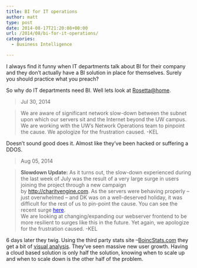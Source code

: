 ```yaml
---
title: BI for IT operations
author: matt
type: post
date: 2014-08-17T21:20:08+00:00
url: /2014/08/bi-for-it-operations/
categories:
  - Business Intelligence

---
```

I always find it funny when IT departments talk about BI for their company and they don&#8217;t actually have a BI solution in place for themselves. Surely you should practice what you preach?

So why do IT departments need BI. Well lets look at <a href="http://boinc.bakerlab.org/" target="_blank" rel="nofollow">Rosetta@home</a>.

> <span class="news_date">Jul 30, 2014</span>
  
> <span class="news_content">We are aware of significant network slow-down between the subnet upon which our servers sit and the Internet beyond the UW campus. We are working with the UW&#8217;s Network Operations team to pinpoint the cause. We apologize for the frustration caused. -KEL</span>

Doesn&#8217;t sound good does it. Almost like they&#8217;ve been hacked or suffering a DDOS.

> <span class="news_date">Aug 05, 2014</span>
  
> <span class="news_content"><b>Slowdown Update:</b> As it turns out, the slow-down experienced during the last week of July was the result of a very large surge in users joining the project through a new campaign by <a style="color: blue;" href="http://charityengine.com/" target="_blank" rel="nofollow">http://charityengine.com</a>. As the servers were behaving properly &#8211; just overwhelmed &#8211; and DK was on a well-deserved holiday, it was difficult for the rest of us to pin-point the cause. You can see the recent surge <a style="color: blue;" href="http://boincstats.com/en/charts/14/project/perDay/user/total/chart.png" target="_blank" rel="nofollow">here</a>.<br /> We are looking at changing/expanding our webserver frontend to be more resilient to surges like this in the future. Yet again, we apologize for the frustration </span>caused. -KEL

6 days later they twig. Using the third party stats site &#8211;<a href="http://boincstats.com/" target="_blank" rel="nofollow">BoincStats.com</a> they get a bit of <a href="http://boincstats.com/en/charts/14/project/perDay/user/total/chart.png" target="_blank" rel="nofollow">visual analysis</a>. They&#8217;ve seen massive new user growth. Having a cloud based solution is only half the solution, knowing when to scale up and when to scale down is the other half of the problem.
